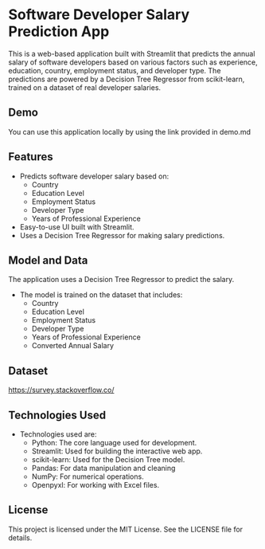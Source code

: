# Software Developer Salary Prediction App

This is a web-based application built with Streamlit that predicts the annual salary of software developers based on various factors such as experience, education, country, employment status, and developer type. The predictions are powered by a Decision Tree Regressor from scikit-learn, trained on a dataset of real developer salaries.

## Demo
You can use this application locally by using the link provided in demo.md

## Features
- Predicts software developer salary based on:
  - Country
  - Education Level
  - Employment Status
  - Developer Type
  - Years of Professional Experience
- Easy-to-use UI built with Streamlit.
- Uses a Decision Tree Regressor for making salary predictions.

## Model and Data
The application uses a Decision Tree Regressor to predict the salary.
- The model is trained on the dataset that includes:
  - Country
  - Education Level
  - Employment Status
  - Developer Type
  - Years of Professional Experience
  - Converted Annual Salary

## Dataset
https://survey.stackoverflow.co/

## Technologies Used
- Technologies used are:
  - Python: The core language used for development.
  - Streamlit: Used for building the interactive web app.
  - scikit-learn: Used for the Decision Tree model.
  - Pandas: For data manipulation and cleaning
  - NumPy: For numerical operations.
  - Openpyxl: For working with Excel files.

## License
This project is licensed under the MIT License. See the LICENSE file for details.


